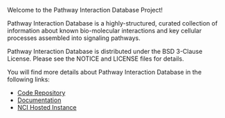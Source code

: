 Welcome to the Pathway Interaction Database Project!

Pathway Interaction Database is a highly-structured, curated collection of information about known bio-molecular interactions and key cellular processes assembled into signaling pathways.

Pathway Interaction Database is distributed under the BSD 3-Clause License. Please see the NOTICE and LICENSE files for details.

You will find more details about Pathway Interaction Database in the following links:


 * [Code Repository](https://github.com/NCIP/pathway-interaction-database)
 * [Documentation](https://gforge.nci.nih.gov/frs/?group_id=223&release_id=4151)
 * [NCI Hosted Instance](http://pid.nci.nih.gov)

 
 
